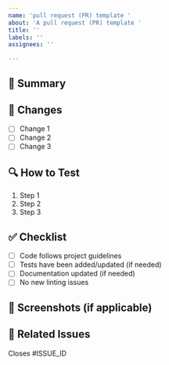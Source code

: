 ```yaml
---
name: 'pull request (PR) template '
about: 'A pull request (PR) template '
title: ''
labels: ''
assignees: ''

---
```


## 🚀 Summary  
<!-- Describe the purpose of this PR in 1-2 sentences. -->

## 📌 Changes  
<!-- List the key changes in this PR. Bullet points preferred. -->  
- [ ] Change 1  
- [ ] Change 2  
- [ ] Change 3  

## 🔍 How to Test  
<!-- Steps to test the changes. Include commands if applicable. -->  
1. Step 1  
2. Step 2  
3. Step 3  

## ✅ Checklist  
- [ ] Code follows project guidelines  
- [ ] Tests have been added/updated (if needed)  
- [ ] Documentation updated (if needed)  
- [ ] No new linting issues  

## 📝 Screenshots (if applicable)  
<!-- Add screenshots/gifs to show visual changes. -->  

## 🔗 Related Issues  
<!-- Link to Jira/GitHub issues, if applicable. -->  
Closes #ISSUE_ID
